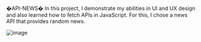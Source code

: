 �A P I - N E W S �
In this project, I demonstrate my abilities in UI and UX design and also learned how to fetch APIs in JavaScript. For this, I chose a news API that provides random news.


![image](https://github.com/marvel987dc/API-NEWS/assets/69006778/6a384182-04f2-4710-a329-0249a2cf7fb9)



